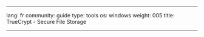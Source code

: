 

---

lang: fr
community: guide
type: tools
os: windows
weight: 005
title: TrueCrypt - Secure File Storage

---

<stub>

